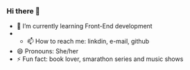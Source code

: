 ### Hi there 👋


- 🌱 I’m currently learning Front-End development
- - 📫 How to reach me: linkdin, e-mail, github
- 😄 Pronouns: She/her
- ⚡ Fun fact: book lover, smarathon series and music shows

